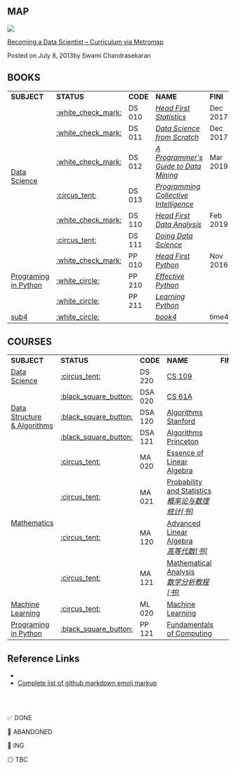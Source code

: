 
MAP
------

![](http://nirvacana.com/thoughts/wp-content/uploads/2018/01/RoadToDataScientist1.png)

[Becoming a Data Scientist – Curriculum via Metromap](http://nirvacana.com/thoughts/2013/07/08/becoming-a-data-scientist/)

Posted on July 8, 2013by Swami Chandrasekaran



BOOKS
------

<table>
<tr>
    <td><b>SUBJECT</b></td>
    <td><b>STATUS</b></td>
    <td><b>CODE</b></td>
    <td><b>NAME</b></td>
    <td><b>FINI</b></td>
    <td><b>REC</b></td>
</tr>
<tr>
    <td rowspan="6"><a href="https://github.com/Vida42/my-data-scientist-roadmap/tree/master/DataScience">Data Science</a></td>
    <td><a href="https://github.com/Vida42/my-data-scientist-roadmap/tree/master/DataScience/DS_010_Head_First_Statistics">:white_check_mark:</a></td>
    <td>DS 010</td>
    <td><a href="https://book.douban.com/subject/7056708/"><i>Head First Statistics</i></a></td>
    <td>Dec 2017</td>
    <td>:star::star::star:</td>
</tr>
<tr>
    <td><a href="https://github.com/Vida42/my-data-scientist-roadmap/tree/master/DataScience/DS_011_Data_Science_from_Scratch">:white_check_mark:</a></td>
    <td>DS 011</td>
    <td><a href="https://book.douban.com/subject/26741078/"><i>Data Science from Scratch</i></a></td>
    <td>Dec 2017</td>
    <td>:star::star::star:</td>
</tr>
<tr>
    <td><a href="https://github.com/Vida42/my-data-scientist-roadmap/tree/master/DataScience/DS_011_Data_Science_from_Scratch">:white_check_mark:</a></td>
    <td>DS 012</td>
    <td><a href="https://book.douban.com/subject/26652166/"><i>A Programmer's Guide to Data Mining</i></a></td>
    <td>Mar 2019</td>
    <td>:star::star:</td>
</tr>
<tr>
    <td><a href="https://github.com/Vida42/my-data-scientist-roadmap/tree/master/DataScience/DS_011_Data_Science_from_Scratch">:circus_tent:</a></td>
    <td>DS 013</td>
    <td><a href="https://book.douban.com/subject/3288908/"><i>Programming Collective Intelligence</i></a></td>
    <td></td>
    <td></td>
</tr>
<tr>
    <td><a href="https://github.com/Vida42/my-data-scientist-roadmap/tree/master/DataScience/DS_110_Head_First_Data_Analysis">:white_check_mark:</a></td>
    <td>DS 110</td>
    <td><a href="https://book.douban.com/subject/5257905/"><i>Head First Data Analysis</i></a></td>
    <td>Feb 2019</td>
    <td>:star::star:</td>
</tr>
<tr>
    <td><a href="https://github.com/Vida42/my-data-scientist-roadmap/tree/master/DataScience/DS_111_Doing_Data_Science">:circus_tent:</a></td>
    <td>DS 111</td>
    <td><a href="https://book.douban.com/subject/26320485/"><i>Doing Data Science</i></a></td>
    <td></td>
    <td></td>
</tr>
<tr>
    <td rowspan="3"><a href="https://github.com/Vida42/my-data-scientist-roadmap/tree/master/PrograminginPython">Programing<br>in Python</a></td>
    <td><a href="https://github.com/Vida42/my-data-scientist-roadmap/tree/master/PrograminginPython/PP_010_Head_First_Python">:white_check_mark:</a></td>
    <td>PP 010</td>
    <td><a href="https://book.douban.com/subject/10561367/"><i>Head First Python</i></a></td>
    <td>Nov 2016</td>
    <td>:star::star::star:</td>
</tr>
<tr>
    <td><a href="https://github.com/Vida42/my-data-scientist-roadmap/tree/master/PrograminginPython/PP_210_Effective_Python">:white_circle:</a></td>
    <td>PP 210</td>
    <td><a href="https://book.douban.com/subject/26709315/"><i>Effective Python</i></a></td>
    <td></td>
    <td></td>
</tr>
<tr>
    <td><a href="https://github.com/Vida42/my-data-scientist-roadmap/tree/master/PrograminginPython/PP_211_Learning_Python">:white_circle:</a></td>
    <td>PP 211</td>
    <td><a href="https://book.douban.com/subject/6049132/"><i>Learning Python</i></a></td>
    <td></td>
    <td></td>
</tr>
<tr>
    <td><a href="">sub4</a></td>
    <td><a href="">:white_circle:</a></td>
    <td></td>
    <td><a href=""><i>book4</i></a></td>
    <td>time4</td>
    <td></td>
</tr>
</table>


COURSES
------

<table>
<tr>
    <td><b>SUBJECT</b></td>
    <td><b>STATUS</b></td>
    <td><b>CODE</b></td>
    <td><b>NAME</b></td>
    <td><b>FINI</b></td>
    <td><b>REC</b></td>
</tr>
<tr>
    <td rowspan="1"><a href="https://github.com/Vida42/my-data-scientist-roadmap/tree/master/DataScience">Data Science</a></td>
    <td><a href="https://github.com/Vida42/my-data-scientist-roadmap/tree/master/DataScience/DS_220_CS_109">:circus_tent:</a></td>
    <td>DS 220</td>
    <td><a href="http://cs109.github.io/2015/">CS 109</a></td>
    <td></td>
    <td></td>
</tr>
<tr>
    <td rowspan="3"><a href="https://github.com/Vida42/my-data-scientist-roadmap/tree/master/DataStructure%26Algorithms">Data Structure<br>& Algorithms</a></td>
    <td><a href="https://github.com/Vida42/my-data-scientist-roadmap/tree/master/DataStructure%26Algorithms/DSA_020_CS_61A">:black_square_button:</a></td>
    <td>DSA 020</td>
    <td><a href="https://inst.eecs.berkeley.edu/~cs61a/fa18/">CS 61A</a></td>
    <td></td>
    <td>:star::star::star::star:</td>
</tr>
<tr>
    <td><a href="https://github.com/Vida42/my-data-scientist-roadmap/tree/master/DataStructure%26Algorithms/DSA_120_Algorithms_Stanford">:black_square_button:</a></td>
    <td>DSA 120</td>
    <td><a href="https://www.coursera.org/specializations/algorithms">Algorithms Stanford</a></td>
    <td></td>
    <td></td>
</tr>
<tr>
    <td><a href="https://github.com/Vida42/my-data-scientist-roadmap/tree/master/DataStructure%26Algorithms/DSA_121_Algorithms_Princeton">:black_square_button:</a></td>
    <td>DSA 121</td>
    <td><a href="https://www.coursera.org/learn/algorithms-part1">Algorithms Princeton</a></td>
    <td></td>
    <td></td>
</tr>

<tr>
    <td rowspan="4"><a href="https://github.com/Vida42/my-data-scientist-roadmap/tree/master/Mathematics">Mathematics</a></td>
    <td><a href="https://github.com/Vida42/my-data-scientist-roadmap/tree/master/Mathematics/MA_020_Essence_of_Linear_Algebra">:circus_tent:</a></td>
    <td>MA 020</td>
    <td><a href="https://www.youtube.com/watch?v=fNk_zzaMoSs&list=PLZHQObOWTQDPD3MizzM2xVFitgF8hE_ab">Essence of Linear Algebra</a></td>
    <td></td>
    <td></td>
</tr>
<tr>
    <td><a href="https://github.com/Vida42/my-data-scientist-roadmap/tree/master/Mathematics/MA_021_Probability_and_Statistics">:circus_tent:</a></td>
    <td>MA 021</td>
    <td>
        <a href="https://www.bilibili.com/video/BV1Ss411C7CG">Probability and Statistics</a><br>
        <a href="https://book.douban.com/subject/2201479/"><i>概率论与数理统计[书]</i></a>
    </td>
    <td></td>
    <td></td>
</tr>
<tr>
    <td><a href="https://github.com/Vida42/my-data-scientist-roadmap/tree/master/Mathematics/MA_120_Advanced_Linear_Algebra">:circus_tent:</a></td>
    <td>MA 120</td>
    <td>
        <a href="https://www.bilibili.com/video/av22633208">Advanced Linear Algebra</a><br>
        <a href="https://book.douban.com/subject/4839187/"><i>高等代数[书]</i></a>
    </td>
    <td></td>
    <td></td>
</tr>
<tr>
    <td><a href="https://github.com/Vida42/my-data-scientist-roadmap/tree/master/Mathematics/MA_121_Mathematical_Analysis">:circus_tent:</a></td>
    <td>MA 121</td>
    <td>
        <a href="https://www.bilibili.com/video/av18844091/?p=92">Mathematical Analysis</a><br>
        <a href="https://book.douban.com/subject/1165179/"><i>数学分析教程[书]</i></a>
    </td>
    <td></td>
    <td></td>
</tr>

<tr>
    <td rowspan="1"><a href="https://github.com/Vida42/my-data-scientist-roadmap/tree/master/MachineLearning">Machine Learning</a></td>
    <td><a href="https://github.com/Vida42/my-data-scientist-roadmap/tree/master/MachineLearning/ML_020_Machine_Learning">:circus_tent:</a></td>
    <td>ML 020</td>
    <td><a href="https://www.coursera.org/learn/machine-learning">Machine Learning</a></td>
    <td></td>
    <td></td>
</tr>

<tr>
    <td rowspan="1"><a href="https://github.com/Vida42/my-data-scientist-roadmap/tree/master/PrograminginPython">Programing<br>in Python</a></td>
    <td><a href="https://github.com/Vida42/my-data-scientist-roadmap/tree/master/PrograminginPython/PP_121_Fundamentals_of_Computing">:black_square_button:</a></td>
    <td>PP 121</td>
    <td><a href="https://www.coursera.org/specializations/computer-fundamentals">Fundamentals of Computing</a></td>
    <td></td>
    <td></td>
</tr>

</table>


Reference Links
------

* []()
* [Complete list of github markdown emoji markup](https://gist.github.com/rxaviers/7360908)

<br></br>

:white_check_mark: DONE

:circus_tent: ABANDONED

:black_square_button: ING

:white_circle: TBC
